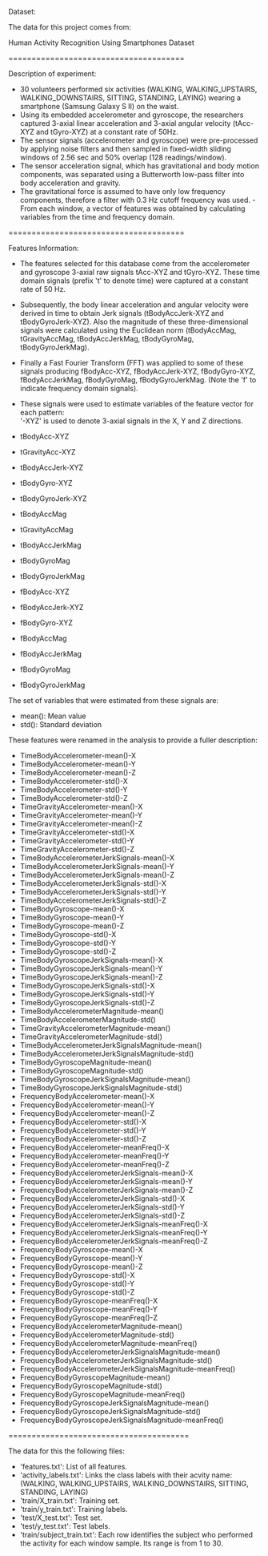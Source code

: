 Dataset:

The data for this project comes from:

Human Activity Recognition Using Smartphones Dataset

======================================

Description of experiment:

- 30 volunteers performed six activities (WALKING, WALKING_UPSTAIRS, WALKING_DOWNSTAIRS, SITTING, STANDING, LAYING) wearing a smartphone    (Samsung Galaxy S II) on the waist. 
- Using its embedded accelerometer and gyroscope, the researchers captured 3-axial linear acceleration and 3-axial angular velocity       (tAcc-XYZ and tGyro-XYZ) at a constant rate of 50Hz. 
- The sensor signals (accelerometer and gyroscope) were pre-processed by applying noise filters and then sampled in fixed-width sliding   windows of 2.56 sec and 50% overlap (128 readings/window). 
- The sensor acceleration signal, which has gravitational and body motion components, was separated using a Butterworth low-pass filter   into body acceleration and gravity. 
- The gravitational force is assumed to have only low frequency components, therefore a filter with 0.3 Hz cutoff frequency was used.    -  From each window, a vector of features was obtained by calculating variables from the time and frequency domain.

======================================

Features Information:

- The features selected for this database come from the accelerometer and gyroscope 3-axial raw signals tAcc-XYZ and tGyro-XYZ. These     time domain signals (prefix 't' to denote time) were captured at a constant rate of 50 Hz. 
- Subsequently, the body linear acceleration and angular velocity were derived in time to obtain Jerk signals (tBodyAccJerk-XYZ and       tBodyGyroJerk-XYZ). Also the magnitude of these three-dimensional signals were calculated using the Euclidean norm (tBodyAccMag,         tGravityAccMag, tBodyAccJerkMag, tBodyGyroMag, tBodyGyroJerkMag). 
- Finally a Fast Fourier Transform (FFT) was applied to some of these signals producing fBodyAcc-XYZ, fBodyAccJerk-XYZ, fBodyGyro-XYZ,     fBodyAccJerkMag, fBodyGyroMag, fBodyGyroJerkMag. (Note the 'f' to indicate frequency domain signals). 
- These signals were used to estimate variables of the feature vector for each pattern:  
  '-XYZ' is used to denote 3-axial signals in the X, Y and Z directions.

- tBodyAcc-XYZ
- tGravityAcc-XYZ
- tBodyAccJerk-XYZ
- tBodyGyro-XYZ
- tBodyGyroJerk-XYZ
- tBodyAccMag
- tGravityAccMag
- tBodyAccJerkMag
- tBodyGyroMag
- tBodyGyroJerkMag
- fBodyAcc-XYZ
- fBodyAccJerk-XYZ
- fBodyGyro-XYZ
- fBodyAccMag
- fBodyAccJerkMag
- fBodyGyroMag
- fBodyGyroJerkMag

The set of variables that were estimated from these signals are: 

- mean(): Mean value
- std(): Standard deviation

These features were renamed in the analysis to provide a fuller description:

- TimeBodyAccelerometer-mean()-X
- TimeBodyAccelerometer-mean()-Y
- TimeBodyAccelerometer-mean()-Z
- TimeBodyAccelerometer-std()-X
- TimeBodyAccelerometer-std()-Y
- TimeBodyAccelerometer-std()-Z
- TimeGravityAccelerometer-mean()-X
- TimeGravityAccelerometer-mean()-Y
- TimeGravityAccelerometer-mean()-Z
- TimeGravityAccelerometer-std()-X
- TimeGravityAccelerometer-std()-Y
- TimeGravityAccelerometer-std()-Z
- TimeBodyAccelerometerJerkSignals-mean()-X
- TimeBodyAccelerometerJerkSignals-mean()-Y
- TimeBodyAccelerometerJerkSignals-mean()-Z
- TimeBodyAccelerometerJerkSignals-std()-X
- TimeBodyAccelerometerJerkSignals-std()-Y
- TimeBodyAccelerometerJerkSignals-std()-Z
- TimeBodyGyroscope-mean()-X
- TimeBodyGyroscope-mean()-Y
- TimeBodyGyroscope-mean()-Z
- TimeBodyGyroscope-std()-X
- TimeBodyGyroscope-std()-Y
- TimeBodyGyroscope-std()-Z
- TimeBodyGyroscopeJerkSignals-mean()-X
- TimeBodyGyroscopeJerkSignals-mean()-Y
- TimeBodyGyroscopeJerkSignals-mean()-Z
- TimeBodyGyroscopeJerkSignals-std()-X
- TimeBodyGyroscopeJerkSignals-std()-Y
- TimeBodyGyroscopeJerkSignals-std()-Z
- TimeBodyAccelerometerMagnitude-mean()
- TimeBodyAccelerometerMagnitude-std()
- TimeGravityAccelerometerMagnitude-mean()
- TimeGravityAccelerometerMagnitude-std()
- TimeBodyAccelerometerJerkSignalsMagnitude-mean()
- TimeBodyAccelerometerJerkSignalsMagnitude-std()
- TimeBodyGyroscopeMagnitude-mean()
- TimeBodyGyroscopeMagnitude-std()
- TimeBodyGyroscopeJerkSignalsMagnitude-mean()
- TimeBodyGyroscopeJerkSignalsMagnitude-std()
- FrequencyBodyAccelerometer-mean()-X
- FrequencyBodyAccelerometer-mean()-Y
- FrequencyBodyAccelerometer-mean()-Z
- FrequencyBodyAccelerometer-std()-X
- FrequencyBodyAccelerometer-std()-Y
- FrequencyBodyAccelerometer-std()-Z
- FrequencyBodyAccelerometer-meanFreq()-X
- FrequencyBodyAccelerometer-meanFreq()-Y
- FrequencyBodyAccelerometer-meanFreq()-Z
- FrequencyBodyAccelerometerJerkSignals-mean()-X
- FrequencyBodyAccelerometerJerkSignals-mean()-Y
- FrequencyBodyAccelerometerJerkSignals-mean()-Z
- FrequencyBodyAccelerometerJerkSignals-std()-X
- FrequencyBodyAccelerometerJerkSignals-std()-Y
- FrequencyBodyAccelerometerJerkSignals-std()-Z
- FrequencyBodyAccelerometerJerkSignals-meanFreq()-X
- FrequencyBodyAccelerometerJerkSignals-meanFreq()-Y
- FrequencyBodyAccelerometerJerkSignals-meanFreq()-Z
- FrequencyBodyGyroscope-mean()-X
- FrequencyBodyGyroscope-mean()-Y
- FrequencyBodyGyroscope-mean()-Z
- FrequencyBodyGyroscope-std()-X
- FrequencyBodyGyroscope-std()-Y
- FrequencyBodyGyroscope-std()-Z
- FrequencyBodyGyroscope-meanFreq()-X
- FrequencyBodyGyroscope-meanFreq()-Y
- FrequencyBodyGyroscope-meanFreq()-Z
- FrequencyBodyAccelerometerMagnitude-mean()
- FrequencyBodyAccelerometerMagnitude-std()
- FrequencyBodyAccelerometerMagnitude-meanFreq()
- FrequencyBodyAccelerometerJerkSignalsMagnitude-mean()
- FrequencyBodyAccelerometerJerkSignalsMagnitude-std()
- FrequencyBodyAccelerometerJerkSignalsMagnitude-meanFreq()
- FrequencyBodyGyroscopeMagnitude-mean()
- FrequencyBodyGyroscopeMagnitude-std()
- FrequencyBodyGyroscopeMagnitude-meanFreq()
- FrequencyBodyGyroscopeJerkSignalsMagnitude-mean()
- FrequencyBodyGyroscopeJerkSignalsMagnitude-std()
- FrequencyBodyGyroscopeJerkSignalsMagnitude-meanFreq()

=======================================

The data for this  the following files:

- 'features.txt': List of all features.
- 'activity_labels.txt': Links the class labels with their acvity name: (WALKING, WALKING_UPSTAIRS, WALKING_DOWNSTAIRS, SITTING, STANDING, LAYING)
- 'train/X_train.txt': Training set.
- 'train/y_train.txt': Training labels.
- 'test/X_test.txt': Test set.
- 'test/y_test.txt': Test labels.
- 'train/subject_train.txt': Each row identifies the subject who performed the activity for each window sample. Its range is from 1 to 30. 
